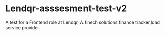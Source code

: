 # Lendqr-asssesment-test-v2
A test for a Frontend role at Lendqr, A finech solutions,finance tracker,load service provider.
